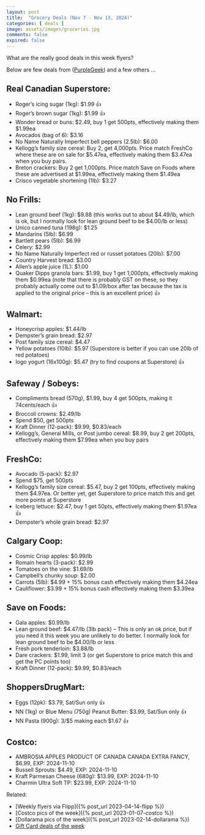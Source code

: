 ```yaml
---
layout: post
title:  "Grocery Deals (Nov 7 - Nov 13, 2024)"
categories: [ deals ]
image: assets/images/groceries.jpg
comments: false
expired: false
---
```


What are the really good deals in this week flyers?

Below are few deals from ([PurpleGeek](https://www.reddit.com/user/PurpleGeek/)) and a few others ...

## Real Canadian Superstore:
- Roger’s icing sugar (1kg): $1.99 &#128077;
- Roger’s brown sugar (1kg): $1.99 &#128077;
- Wonder bread or buns: $2.49, buy 1 get 500pts, effectively making them $1.99ea
- Avocados (bag of 6): $3.16
- No Name Naturally Imperfect bell peppers (2.5lb): $6.00
- Kellogg’s family size cereal: Buy 2, get 4,000pts. Price match FreshCo where these are on sale for $5.47ea, effectively making them $3.47ea when you buy pairs.
- Breton crackers: Buy 2 get 1,000pts. Price match Save on Foods where these are advertised at $1.99ea, effectively making them $1.49ea
- Crisco vegetable shortening (1lb): $3.27


## No Frills:
- Lean ground beef (1kg): $9.88 (this works out to about $4.49/lb, which is ok, but I normally look for lean ground beef to be $4.00/lb or less)
- Unico canned tuna (198g): $1.25
- Mandarins (5lb): $6.99
- Bartlett pears (5lb): $6.99
- Celery: $2.99
- No Name Naturally Imperfect red or russet potatoes (20lb): $7.00
- Country Harvest bread: $3.00
- Allen’s apple juice (1L): $1.00
- Quaker Dipps granola bars: $1.99, buy 1 get 1,000pts, effectively making them $0.99ea (note that there is probably GST on these, so they probably actually come out to $1.09/box after tax because the tax is applied to the original price – this is an excellent price) &#128077;

## Walmart:
- Honeycrisp apples: $1.44/lb
- Dempster’s grain bread: $2.97
- Post family size cereal: $4.47
- Yellow potatoes (10lb): $5.97 (Superstore is better if you can use 20lb of red potatoes)
- Iogo yogurt (16x100g): $5.47 (try to find coupons at Superstore) &#128077;


## Safeway / Sobeys:
- Compliments bread (570g), $1.99, buy 4 get 500pts, making it 74cents/each &#128077;
- Broccoli crowns: $2.49/lb
- Spend $50, get 500pts
- Kraft Dinner (12-pack): $9.99, $0.83/each
- Kellogg’s, General Mills, or Post jumbo cereal: $8.99, buy 2 get 200pts, effectively making them $7.99ea when you buy pairs

## FreshCo:
- Avocado (5-pack): $2.97
- Spend $75, get 500pts
- Kellogg’s family size cereal: $5.47, buy 2 get 100pts, effectively making them $4.97ea. Or better yet, get Superstore to price match this and get more points at Superstore
- Iceberg lettuce: $2.47, buy 1 get 50pts, effectively making them $1.97ea &#128077;
- Dempster’s whole grain bread: $2.97

## Calgary Coop:
- Cosmic Crisp apples: $0.99/lb
- Romain hearts (3-pack): $2.99
- Tomatoes on the vine: $1.69/lb
- Campbell’s chunky soup: $2.00
- Carrots (5lb): $4.99 + 15% bonus cash effectively making them $4.24ea
- Cauliflower: $3.99 + 15% bonus cash effectively making them $3.39ea

## Save on Foods:
- Gala apples: $0.99/lb
- Lean ground beef: $4.47/lb (3lb pack) – This is only an ok price, but if you need it this week you are unlikely to do better. I normally look for lean ground beef to be $4.00/lb or less
- Fresh pork tenderloin: $3.88/lb
- Dare crackers: $1.99, limit 3 (or get Superstore to price match this and get the PC points too)
- Kraft Dinner (12-pack): $9.99, $0.83/each

## ShoppersDrugMart:
- Eggs (12pk): $3.79, Sat/Sun only &#128077;
- NN (1kg) or Blue Menu (750g) Peanut Butter: $3.99, Sat/Sun only &#128077;
- NN Pasta (900g): 3/$5 making each $1.67 &#128077;


## Costco:
- AMBROSIA APPLES PRODUCT OF CANADA CANADA EXTRA FANCY, $6.99, EXP: 2024-11-10
- Bussell Sprouts: $4.49, EXP: 2024-11-10
- Kraft Parmesan Cheese (680g): $13.99, EXP: 2024-11-10
- Charmin Ultra Soft TP: $23.99, EXP: 2024-11-10


Related:
 - [Weekly flyers via Flipp]({% post_url 2023-04-14-flipp %})
 - [Costco pics of the week]({% post_url 2023-01-07-costco %})
 - [Dollarama pics of the week]({% post_url 2023-02-14-dollarama %})
 - [Gift Card deals of the week](https://forums.redflagdeals.com/various-retailers-gift-cards-deals-discounts-2024-2666408)

 